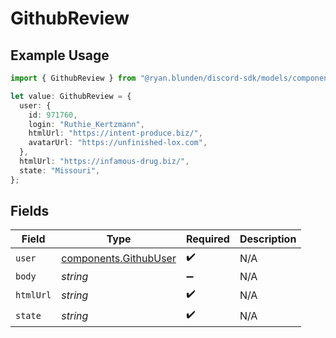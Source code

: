 # GithubReview

## Example Usage

```typescript
import { GithubReview } from "@ryan.blunden/discord-sdk/models/components";

let value: GithubReview = {
  user: {
    id: 971760,
    login: "Ruthie_Kertzmann",
    htmlUrl: "https://intent-produce.biz/",
    avatarUrl: "https://unfinished-lox.com",
  },
  htmlUrl: "https://infamous-drug.biz/",
  state: "Missouri",
};
```

## Fields

| Field                                                          | Type                                                           | Required                                                       | Description                                                    |
| -------------------------------------------------------------- | -------------------------------------------------------------- | -------------------------------------------------------------- | -------------------------------------------------------------- |
| `user`                                                         | [components.GithubUser](../../models/components/githubuser.md) | :heavy_check_mark:                                             | N/A                                                            |
| `body`                                                         | *string*                                                       | :heavy_minus_sign:                                             | N/A                                                            |
| `htmlUrl`                                                      | *string*                                                       | :heavy_check_mark:                                             | N/A                                                            |
| `state`                                                        | *string*                                                       | :heavy_check_mark:                                             | N/A                                                            |